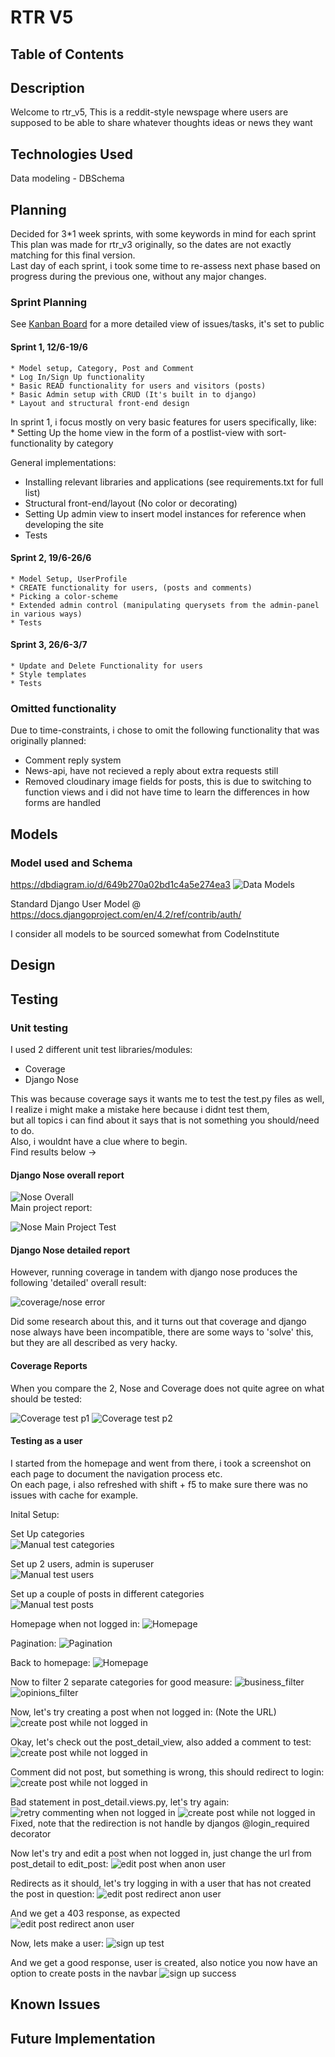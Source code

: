 # RTR V5

## Table of Contents

## Description
Welcome to rtr_v5, This is a reddit-style newspage where users are supposed to be able to share whatever thoughts ideas or news they want

## Technologies Used

Data modeling - DBSchema

## Planning

Decided for 3*1 week sprints, with some keywords in mind for each sprint  
This plan was made for rtr_v3 originally, so the dates are not exactly matching for this final version.  
Last day of each sprint, i took some time to re-assess next phase based on progress during the previous one, without any major changes.

### Sprint Planning

See [Kanban Board](https://github.com/users/Enquil/projects/6/views/1 "Kanban Board") for a more detailed view of issues/tasks, it's set to public

#### Sprint 1, 12/6-19/6

    * Model setup, Category, Post and Comment
    * Log In/Sign Up functionality
    * Basic READ functionality for users and visitors (posts)
    * Basic Admin setup with CRUD (It's built in to django)
    * Layout and structural front-end design

In sprint 1, i focus mostly on very basic features for users specifically, like:  
    * Setting Up the home view in the form of a postlist-view with sort-functionality by category

General implementations:

* Installing relevant libraries and applications (see requirements.txt for full list)
* Structural front-end/layout (No color or decorating)
* Setting Up admin view to insert model instances for reference when developing the site
* Tests

#### Sprint 2, 19/6-26/6

    * Model Setup, UserProfile
    * CREATE functionality for users, (posts and comments)
    * Picking a color-scheme
    * Extended admin control (manipulating querysets from the admin-panel in various ways)
    * Tests

#### Sprint 3, 26/6-3/7

    * Update and Delete Functionality for users
    * Style templates
    * Tests

### Omitted functionality

Due to time-constraints, i chose to omit the following functionality that was originally planned:
  
* Comment reply system
* News-api, have not recieved a reply about extra requests still
* Removed cloudinary image fields for posts, this is due to switching to function views and i did not have time to learn the differences in how forms are handled

## Models

### Model used and Schema

https://dbdiagram.io/d/649b270a02bd1c4a5e274ea3
![Data Models](./images/model_schema.png)

Standard Django User Model @ https://docs.djangoproject.com/en/4.2/ref/contrib/auth/

I consider all models to be sourced somewhat from CodeInstitute

## Design

## Testing

### Unit testing

I used 2 different unit test libraries/modules:

* Coverage
* Django Nose

This was because coverage says it wants me to test the test.py files as well,  
I realize i might make a mistake here because i didnt test them,  
but all topics i can find about it says that is not something you should/need to do.  
Also, i wouldnt have a clue where to begin.  
Find results below ->

#### Django Nose overall report

![Nose Overall](./images/unittest/django_nose_overall.png)  
Main project report:

![Nose Main Project Test](./images/unittest/main_project_test.png)

#### Django Nose detailed report

However, running coverage in tandem with django nose produces the following 'detailed' overall result:  
  
![coverage/nose error](./images/unittest/django_nose_coverage_error.png)

Did some research about this, and it turns out that coverage and django nose always have been incompatible, there are some ways to 'solve' this, but they are all described as very hacky.

#### Coverage Reports

When you compare the 2, Nose and Coverage does not quite agree on what should be tested:

![Coverage test p1](./images/unittest/coverage_test_p1.png)
![Coverage test p2](./images/unittest/coverage_test_p2.png)

#### Testing as a user

I started from the homepage and went from there, i took a screenshot on each page to document the navigation process etc.  
On each page, i also refreshed with shift + f5 to make sure there was no issues with cache for example.  

Inital Setup:  

Set Up categories  
![Manual test categories](./images/manual_view_testing/categories_manual_testing.png)  

Set up 2 users, admin is superuser  
![Manual test users](./images/manual_view_testing/users_manual_testing.png)

Set up a couple of posts in different categories  
![Manual test posts](./images/manual_view_testing/posts_manual_testing.png)

Homepage when not logged in:
![Homepage](./images/manual_view_testing/homepage_and_filtering/homepage_not_logged_in.png)

Pagination:
![Pagination](./images/manual_view_testing/homepage_and_filtering/test_pagination.png)

Back to homepage:
![Homepage](./images/manual_view_testing/homepage_and_filtering/homepage_not_logged_in.png)

Now to filter 2 separate categories for good measure:
![business_filter](./images/manual_view_testing/homepage_and_filtering/test_filter_business.png)
![opinions_filter](./images/manual_view_testing/homepage_and_filtering/test_filter_opinions.png)

Now, let's try creating a post when not logged in:
(Note the URL)
![create post while not logged in](./images/manual_view_testing/redirection_when_not_logged_in/test_create_post_not_logged_in.png)

Okay, let's check out the post_detail_view, also added a comment to test:
![create post while not logged in](./images/manual_view_testing/post_detail_tests/test_post_detail_not_logged_in.png)

Comment did not post, but something is wrong, this should redirect to login:  
![create post while not logged in](./images/manual_view_testing/post_detail_tests/uh_oh.png)

Bad statement in post_detail.views.py, let's try again:
![retry commenting when not logged in](./images/manual_view_testing/post_detail_tests/test_retry_comment_anon_user.png)
![create post while not logged in](./images/manual_view_testing/post_detail_tests/test_fixed_anon_user.png)
Fixed, note that the redirection is not handle by djangos @login_required decorator

Now let's try and edit a post when not logged in, just change the url from post_detail to edit_post:
![edit post when anon user](./images/manual_view_testing/edit_post_tests/test_edit_post_anon_user.png)

Redirects as it should, let's try logging in with a user that has not created the post in question:
![edit post redirect anon user](./images/manual_view_testing/edit_post_tests/test_edit_post_anon_user_redirect.png)

And we get a 403 response, as expected  
![edit post redirect anon user](./images/manual_view_testing/edit_post_tests/test_edit_post_wrong_user.png)

Now, lets make a user:
![sign up test](./images/manual_view_testing/signup_tests/test_signup.png)

And we get a good response, user is created, also notice you now have an option to create posts in the navbar
![sign up success](./images/manual_view_testing/signup_tests/test_signup_success.png)



## Known Issues

## Future Implementation
